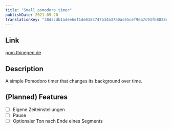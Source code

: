 ```yaml
---
title: "Small pomodoro timer"
publishDate: 2021-09-20
translationKey: "38d3cdb1adee6ef1de0183747b34b37a0ac65cef96a7c93fb8828eb226599531"
---
```


## Link

[pom.thinegen.de](https://pom.thinegen.de)

## Description

A simple Pomodoro timer that changes its background over time.

## (Planned) Features

- [ ] Eigene Zeiteinstellungen
- [ ] Pause
- [ ] Optionaler Ton nach Ende eines Segments